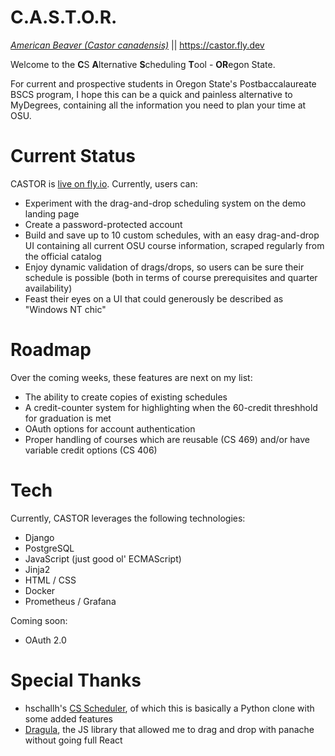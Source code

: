 # C.A.S.T.O.R. 
*[American Beaver (Castor canadensis)](https://animaldiversity.org/accounts/Castor_canadensis/)* || https://castor.fly.dev 

Welcome to the **C**S **A**lternative **S**cheduling **T**ool - **OR**egon State. 

For current and prospective students in Oregon State's Postbaccalaureate BSCS program, I hope this can be a quick and painless alternative to MyDegrees, containing all the information you need to plan your time at OSU. 

# Current Status 
CASTOR is [live on fly.io](https://castor.fly.dev). Currently, users can: 
- Experiment with the drag-and-drop scheduling system on the demo landing page
- Create a password-protected account
- Build and save up to 10 custom schedules, with an easy drag-and-drop UI containing all current OSU course information, scraped regularly from the official catalog
- Enjoy dynamic validation of drags/drops, so users can be sure their schedule is possible (both in terms of course prerequisites and quarter availability)
- Feast their eyes on a UI that could generously be described as "Windows NT chic" 

# Roadmap 
Over the coming weeks, these features are next on my list: 
- The ability to create copies of existing schedules
- A credit-counter system for highlighting when the 60-credit threshhold for graduation is met
- OAuth options for account authentication
- Proper handling of courses which are reusable (CS 469) and/or have variable credit options (CS 406)

# Tech
Currently, CASTOR leverages the following technologies: 
- Django 
- PostgreSQL
- JavaScript (just good ol' ECMAScript) 
- Jinja2
- HTML / CSS
- Docker
- Prometheus / Grafana

Coming soon:
- OAuth 2.0

# Special Thanks
 - hschallh's [CS Scheduler](https://github.com/hschallh/cs-scheduler), of which this is basically a Python clone with some added features
 - [Dragula](https://github.com/bevacqua/dragula), the JS library that allowed me to drag and drop with panache without going full React
 
